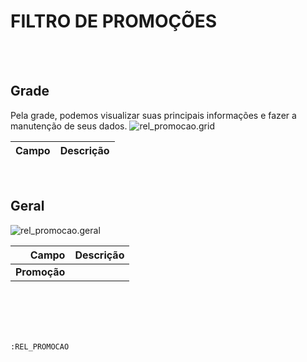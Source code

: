 # FILTRO DE PROMOÇÕES
<br>
<br>

## Grade
Pela grade, podemos visualizar suas principais informações e fazer a manutenção de seus dados.
![rel_promocao.grid](https://raw.githubusercontent.com/netforcews/docs-erp/master/geral/imagens/rel_promocao.grid.png)

Campo | Descrição
--:|---
<br>

## Geral
![rel_promocao.geral](https://raw.githubusercontent.com/netforcews/docs-erp/master/geral/imagens/rel_promocao.geral.png)

Campo | Descrição
--:|---
**Promoção** | 
<br>
<br>
<br>
<br>

```:REL_PROMOCAO```
